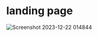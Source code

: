 # landing page
![Screenshot 2023-12-22 014844](https://github.com/BuddhadebKoner/advance-portpolio/assets/113292029/50fb35d6-e488-48ac-9193-02c163c29457)


